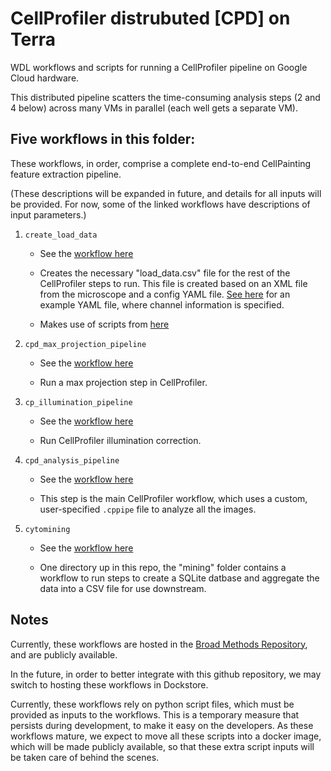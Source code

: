 # CellProfiler distrubuted [CPD] on Terra

WDL workflows and scripts for running a CellProfiler pipeline on Google Cloud hardware.

This distributed pipeline scatters the time-consuming analysis steps (2 and 4 below)
across many VMs in parallel (each well gets a separate VM).

## Five workflows in this folder:

These workflows, in order, comprise a complete end-to-end CellPainting feature 
extraction pipeline.

(These descriptions will be expanded in future, and details for all inputs will 
be provided. For now, some of the linked workflows have descriptions of input 
parameters.)

1. `create_load_data`

    - See the [workflow here](https://portal.firecloud.org/#methods/bayer-pcl-cell-imaging/create_load_data/28)

    - Creates the necessary "load_data.csv" file for the rest of the CellProfiler 
    steps to run. This file is created based on an XML file from the microscope 
    and a config YAML file.  [See here](https://raw.githubusercontent.com/broadinstitute/pe2loaddata/master/config.yml)
    for an example YAML file, where channel information is specified.
    
    - Makes use of scripts from [here](https://github.com/broadinstitute/pe2loaddata)
    
2. `cpd_max_projection_pipeline`

    - See the [workflow here](https://portal.firecloud.org/#methods/bayer-pcl-cell-imaging/cpd_max_projection_pipeline/24)

    - Run a max projection step in CellProfiler.
    
3. `cp_illumination_pipeline`

    - See the [workflow here](https://portal.firecloud.org/#methods/bayer-pcl-cell-imaging/cp_illumination_pipeline/14)

    - Run CellProfiler illumination correction.
    
4. `cpd_analysis_pipeline`

    - See the [workflow here](https://portal.firecloud.org/#methods/bayer-pcl-cell-imaging/cpd_analysis_pipeline/16)
    
    - This step is the main CellProfiler workflow, which uses a custom, user-specified 
    `.cppipe` file to analyze all the images.
    
5. `cytomining`

    - See the [workflow here](https://portal.firecloud.org/#methods/bayer-pcl-cell-imaging/cytomining/13)

    - One directory up in this repo, the "mining" folder contains a workflow to 
    run steps to create a SQLite datbase and aggregate the data into a CSV file 
    for use downstream.
    
    
    
## Notes

Currently, these workflows are hosted in the 
[Broad Methods Repository](https://portal.firecloud.org/#methods), and are 
publicly available.

In the future, in order to better integrate with this github repository, we may 
switch to hosting these workflows in Dockstore.

Currently, these workflows rely on python script files, which must be provided 
as inputs to the workflows. This is a temporary measure that persists during 
development, to make it easy on the developers. As these workflows mature, we 
expect to move all these scripts into 
a docker image, which will be made publicly available, so that these extra script 
inputs will be taken care of behind the scenes.
